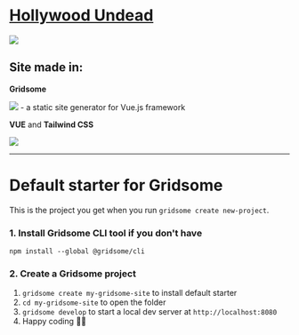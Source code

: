 # [Hollywood Undead](https://vigilant-colden-87f5c6.netlify.app/ "Hollywood Undead")

![](https://upload.wikimedia.org/wikipedia/commons/1/1a/Hollywood_undead_Logo.svg)

## Site made in:

**Gridsome**

![](https://gridsome.org/logos/logo-normal.svg) - a static site generator for Vue.js framework

**VUE** and **Tailwind CSS**  

![](https://miro.medium.com/max/2400/1*EoXvrfInMC18-zaYIWkizw.png)

 
------------






























# Default starter for Gridsome

This is the project you get when you run `gridsome create new-project`.

### 1. Install Gridsome CLI tool if you don't have

`npm install --global @gridsome/cli`

### 2. Create a Gridsome project

1. `gridsome create my-gridsome-site` to install default starter
2. `cd my-gridsome-site` to open the folder
3. `gridsome develop` to start a local dev server at `http://localhost:8080`
4. Happy coding 🎉🙌


